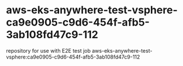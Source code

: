 # aws-eks-anywhere-test-vsphere-ca9e0905-c9d6-454f-afb5-3ab108fd47c9-112
repository for use with E2E test job aws-eks-anywhere-test-vsphere:ca9e0905-c9d6-454f-afb5-3ab108fd47c9-112
